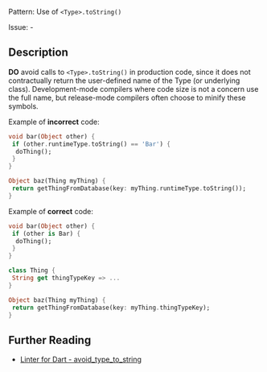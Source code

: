 Pattern: Use of `<Type>.toString()`

Issue: -

## Description

**DO** avoid calls to `<Type>.toString()` in production code, since it does not
contractually return the user-defined name of the Type (or underlying class).
Development-mode compilers where code size is not a concern use the full name,
but release-mode compilers often choose to minify these symbols.

Example of **incorrect** code:

```dart
void bar(Object other) {
 if (other.runtimeType.toString() == 'Bar') {
  doThing();
 }
}

Object baz(Thing myThing) {
 return getThingFromDatabase(key: myThing.runtimeType.toString());
}
```

Example of **correct** code:

```dart
void bar(Object other) {
 if (other is Bar) {
  doThing();
 }
}

class Thing {
 String get thingTypeKey => ...
}

Object baz(Thing myThing) {
 return getThingFromDatabase(key: myThing.thingTypeKey);
}
```

## Further Reading

* [Linter for Dart - avoid_type_to_string](https://dart.dev/tools/linter-rules/avoid_type_to_string)